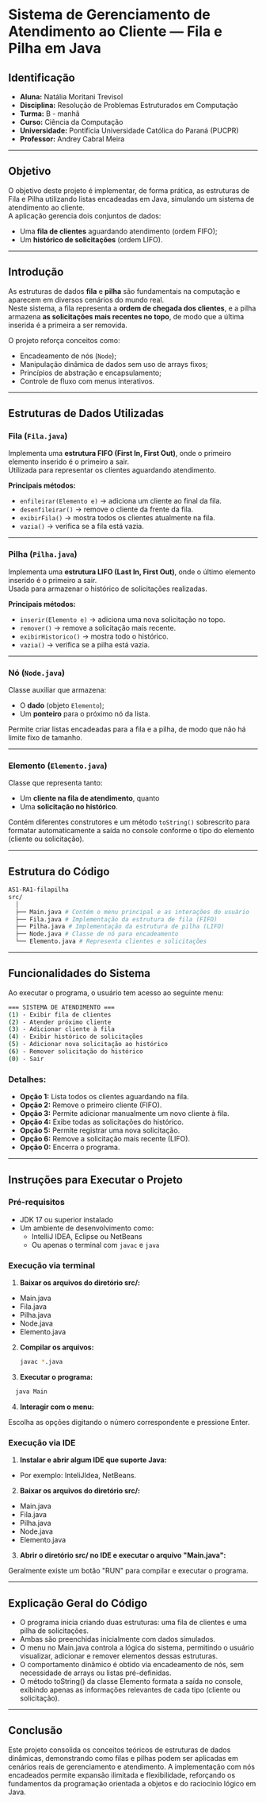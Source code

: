 # Sistema de Gerenciamento de Atendimento ao Cliente — Fila e Pilha em Java

## Identificação
- **Aluna:** Natália Moritani Trevisol  
- **Disciplina:** Resolução de Problemas Estruturados em Computação
- **Turma:** B - manhã 
- **Curso:** Ciência da Computação
- **Universidade:** Pontifícia Universidade Católica do Paraná (PUCPR)
- **Professor:** Andrey Cabral Meira

---

## Objetivo
O objetivo deste projeto é implementar, de forma prática, as estruturas de Fila e Pilha utilizando listas encadeadas em Java, simulando um sistema de atendimento ao cliente.  
A aplicação gerencia dois conjuntos de dados:
- Uma **fila de clientes** aguardando atendimento (ordem FIFO);
- Um **histórico de solicitações** (ordem LIFO).

---

## Introdução
As estruturas de dados **fila** e **pilha** são fundamentais na computação e aparecem em diversos cenários do mundo real.  
Neste sistema, a fila representa a **ordem de chegada dos clientes**, e a pilha armazena **as solicitações mais recentes no topo**, de modo que a última inserida é a primeira a ser removida.

O projeto reforça conceitos como:
- Encadeamento de nós (`Node`);
- Manipulação dinâmica de dados sem uso de arrays fixos;
- Princípios de abstração e encapsulamento;
- Controle de fluxo com menus interativos.

---

## Estruturas de Dados Utilizadas

### Fila (`Fila.java`)
Implementa uma **estrutura FIFO (First In, First Out)**, onde o primeiro elemento inserido é o primeiro a sair.  
Utilizada para representar os clientes aguardando atendimento.

**Principais métodos:**
- `enfileirar(Elemento e)` → adiciona um cliente ao final da fila.  
- `desenfileirar()` → remove o cliente da frente da fila.  
- `exibirFila()` → mostra todos os clientes atualmente na fila.  
- `vazia()` → verifica se a fila está vazia.

---

### Pilha (`Pilha.java`)
Implementa uma **estrutura LIFO (Last In, First Out)**, onde o último elemento inserido é o primeiro a sair.  
Usada para armazenar o histórico de solicitações realizadas.

**Principais métodos:**
- `inserir(Elemento e)` → adiciona uma nova solicitação no topo.  
- `remover()` → remove a solicitação mais recente.  
- `exibirHistorico()` → mostra todo o histórico.  
- `vazia()` → verifica se a pilha está vazia.

---

### Nó (`Node.java`)
Classe auxiliar que armazena:
- O **dado** (objeto `Elemento`);
- Um **ponteiro** para o próximo nó da lista.

Permite criar listas encadeadas para a fila e a pilha, de modo que não há limite fixo de tamanho.

---

### Elemento (`Elemento.java`)
Classe que representa tanto:
- Um **cliente na fila de atendimento**, quanto
- Uma **solicitação no histórico**.

Contém diferentes construtores e um método `toString()` sobrescrito para formatar automaticamente a saída no console conforme o tipo do elemento (cliente ou solicitação).

---

## Estrutura do Código
```bash
AS1-RA1-filapilha
src/
  │
  ├── Main.java # Contém o menu principal e as interações do usuário
  ├── Fila.java # Implementação da estrutura de fila (FIFO)
  ├── Pilha.java # Implementação da estrutura de pilha (LIFO)
  ├── Node.java # Classe de nó para encadeamento
  └── Elemento.java # Representa clientes e solicitações
```

---

## Funcionalidades do Sistema

Ao executar o programa, o usuário tem acesso ao seguinte menu:
```bash
=== SISTEMA DE ATENDIMENTO ===
(1) - Exibir fila de clientes
(2) - Atender próximo cliente
(3) - Adicionar cliente à fila
(4) - Exibir histórico de solicitações
(5) - Adicionar nova solicitação ao histórico
(6) - Remover solicitação do histórico
(0) - Sair
```

### Detalhes:
- **Opção 1:** Lista todos os clientes aguardando na fila.  
- **Opção 2:** Remove o primeiro cliente (FIFO).  
- **Opção 3:** Permite adicionar manualmente um novo cliente à fila.  
- **Opção 4:** Exibe todas as solicitações do histórico.  
- **Opção 5:** Permite registrar uma nova solicitação.  
- **Opção 6:** Remove a solicitação mais recente (LIFO).  
- **Opção 0:** Encerra o programa.

---

## Instruções para Executar o Projeto

### Pré-requisitos
- JDK 17 ou superior instalado  
- Um ambiente de desenvolvimento como:
  - IntelliJ IDEA, Eclipse ou NetBeans  
  - Ou apenas o terminal com `javac` e `java`

### Execução via terminal

1. **Baixar os arquivos do diretório src/:**

  - Main.java
  - Fila.java
  - Pilha.java
  - Node.java 
  - Elemento.java 

2. **Compilar os arquivos:**
   ```bash
   javac *.java
   ```

3. **Executar o programa:**
  ```bash
    java Main
  ```

4. **Interagir com o menu:**

  Escolha as opções digitando o número correspondente e pressione Enter.

### Execução via IDE

1. **Instalar e abrir algum IDE que suporte Java:**

  - Por exemplo: InteliJIdea, NetBeans.

2. **Baixar os arquivos do diretório src/:**

  - Main.java
  - Fila.java
  - Pilha.java
  - Node.java 
  - Elemento.java

3. **Abrir o diretório src/ no IDE e executar o arquivo "Main.java":**

  Geralmente existe um botão "RUN" para compilar e executar o programa.
  
--- 

## Explicação Geral do Código

- O programa inicia criando duas estruturas: uma fila de clientes e uma pilha de solicitações.
- Ambas são preenchidas inicialmente com dados simulados.
- O menu no Main.java controla a lógica do sistema, permitindo o usuário visualizar, adicionar e remover elementos dessas estruturas.
- O comportamento dinâmico é obtido via encadeamento de nós, sem necessidade de arrays ou listas pré-definidas.
- O método toString() da classe Elemento formata a saída no console, exibindo apenas as informações relevantes de cada tipo (cliente ou solicitação).

---

## Conclusão

Este projeto consolida os conceitos teóricos de estruturas de dados dinâmicas, demonstrando como filas e pilhas podem ser aplicadas em cenários reais de gerenciamento e atendimento.
A implementação com nós encadeados permite expansão ilimitada e flexibilidade, reforçando os fundamentos da programação orientada a objetos e do raciocínio lógico em Java.

